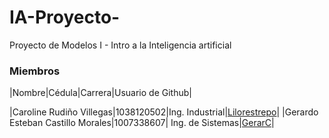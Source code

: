 # IA-Proyecto-
Proyecto de Modelos I - Intro a la Inteligencia artificial

### Miembros
|Nombre|Cédula|Carrera|Usuario de Github|

|Caroline Rudiño Villegas|1038120502|Ing. Industrial|[Lilorestrepo](https://github.com/Lilorestrepo)|
|Gerardo Esteban Castillo Morales|1007338607| Ing. de Sistemas|[GerarC](https://github.com/GerarC)|
